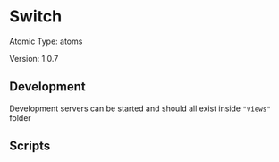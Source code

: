 # Switch

Atomic Type: atoms

Version: 1.0.7

## Development

Development servers can be started and should all exist inside `"views"` folder

## Scripts

